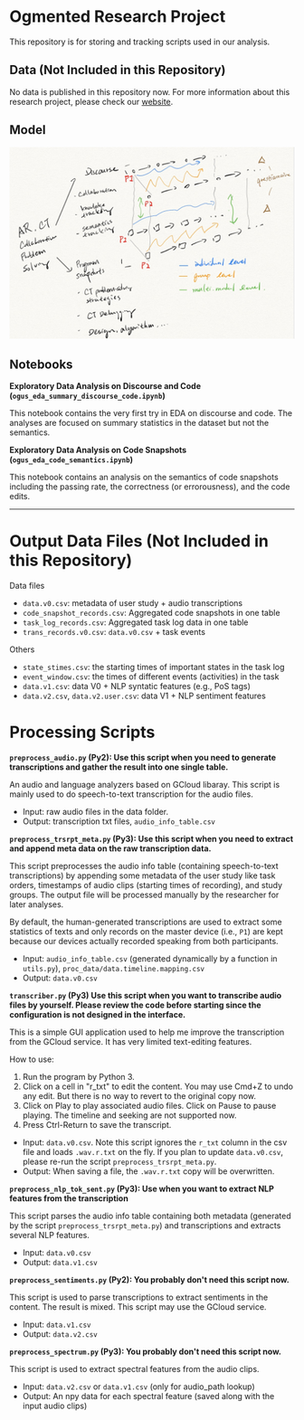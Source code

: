 # Ogmented Research Project

This repository is for storing and tracking scripts used in our analysis.

## Data (Not Included in this Repository)

No data is published in this repository now. For more information about this research project, please check our [website](https://sites.google.com/asu.edu/ogmented/home).

## Model

![Data Model](model.jpg)

## Notebooks

**Exploratory Data Analysis on Discourse and Code (`ogus_eda_summary_discourse_code.ipynb`)**

This notebook contains the very first try in EDA on discourse and code. The analyses are focused on summary statistics in the dataset but not the semantics.

**Exploratory Data Analysis on Code Snapshots (`ogus_eda_code_semantics.ipynb`)**

This notebook contains an analysis on the semantics of code snapshots including the passing rate, the correctness (or errorousness), and the code edits.

--------------------

# Output Data Files (Not Included in this Repository)

Data files

- `data.v0.csv`: metadata of user study + audio transcriptions
- `code_snapshot_records.csv`: Aggregated code snapshots in one table
- `task_log_records.csv`: Aggregated task log data in one table
- `trans_records.v0.csv`: `data.v0.csv` + task events

Others

- `state_stimes.csv`: the starting times of important states in the task log
- `event_window.csv`: the times of different events (activities) in the task
- `data.v1.csv`: data V0 + NLP syntatic features (e.g., PoS tags)
- `data.v2.csv`, `data.v2.user.csv`: data V1 + NLP sentiment features

# Processing Scripts

**`preprocess_audio.py` (Py2): Use this script when you need to generate transcriptions and gather the result into one single table.**

An audio and language analyzers based on GCloud libaray. This script is mainly used to do speech-to-text transcription for the audio files.

- Input: raw audio files in the data folder.
- Output: transcription txt files, `audio_info_table.csv`


**`preprocess_trsrpt_meta.py` (Py3): Use this script when you need to extract and append meta data on the raw transcription data.**

This script preprocesses the audio info table (containing speech-to-text transcriptions) by appending some metadata of the user study like task orders, timestamps of audio clips (starting times of recording), and study groups. The output file will be processed manually by the researcher for later analyses.

By default, the human-generated transcriptions are used to extract some statistics of texts and only records on the master device (i.e., `P1`) are kept because our devices actually recorded speaking from both participants.

- Input: `audio_info_table.csv` (generated dynamically by a function in `utils.py`), `proc_data/data.timeline.mapping.csv`
- Output: `data.v0.csv`


**`transcriber.py` (Py3) Use this script when you want to transcribe audio files by yourself. Please review the code before starting since the configuration is not designed in the interface.**

This is a simple GUI application used to help me improve the transcription
from the GCloud service. It has very limited text-editing features.

How to use:

1. Run the program by Python 3.
2. Click on a cell in "r_txt" to edit the content. You may use Cmd+Z to undo
any edit. But there is no way to revert to the original copy now.
3. Click on Play to play associated audio files. Click on Pause to pause
playing. The timeline and seeking are not supported now.
4. Press Ctrl-Return to save the transcript.

- Input: `data.v0.csv`. Note this script ignores the `r_txt` column in the csv file and loads `.wav.r.txt` on the fly. If you plan to update `data.v0.csv`, please re-run the script `preprocess_trsrpt_meta.py`.
- Output: When saving a file, the `.wav.r.txt` copy will be overwritten.


**`preprocess_nlp_tok_sent.py` (Py3): Use when you want to extract NLP features from the transcription**

This script parses the audio info table containing both metadata (generated by the script `preprocess_trsrpt_meta.py`) and transcriptions and extracts several NLP features.

- Input: `data.v0.csv`
- Output: `data.v1.csv`


**`preprocess_sentiments.py` (Py2): You probably don't need this script now.**

This script is used to parse transcriptions to extract sentiments in the content. The result is mixed. This script may use the GCloud service.

- Input: `data.v1.csv`
- Output: `data.v2.csv`


**`preprocess_spectrum.py` (Py3): You probably don't need this script now.**

This script is used to extract spectral features from the audio clips.

- Input: `data.v2.csv` or `data.v1.csv` (only for audio_path lookup)
- Output: An npy data for each spectral feature (saved along with the input audio clips)

